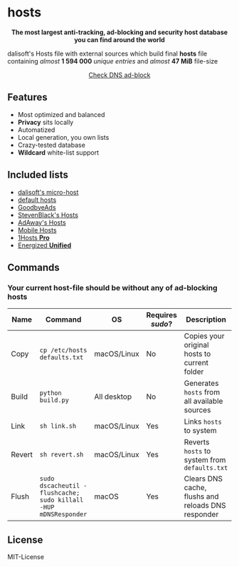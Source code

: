 # hosts

<p align='center'><b>The most largest anti-tracking, ad-blocking and security host database you can find around the world</b></p>

dalisoft's Hosts file with external sources which build final **hosts** file containing _almost_ **1 594 000** _unique entries_ and _almost_ **47 MiB** file-size

<p align='center'><a href='https://checkadblock.ru'>Check DNS ad-block</a></p>

## Features

- Most optimized and balanced
- **Privacy** sits locally
- Automatized
- Local generation, you own lists
- Crazy-tested database
- **Wildcard** white-list support

## Included lists

- [dalisoft's micro-host](./dalisoft.txt)
- [default hosts](./defaults.txt)
- [GoodbyeAds](https://github.com/jerryn70/GoodbyeAds)
- [StevenBlack's Hosts](https://github.com/StevenBlack/hosts)
- [AdAway's Hosts](https://github.com/AdAway/AdAway)
- [Mobile Hosts](https://github.com/r-a-y/mobile-hosts)
- [1Hosts **Pro**](https://github.com/badmojr/1Hosts)
- [Energized **Unified**](https://github.com/EnergizedProtection/block)

## Commands

### Your current host-file should be without any of ad-blocking hosts

| Name   | Command                                                               | OS          | Requires _sudo_? | Description                                        |
| ------ | --------------------------------------------------------------------- | ----------- | ---------------- | -------------------------------------------------- |
| Copy   | `cp /etc/hosts defaults.txt`                                          | macOS/Linux | No               | Copies your original hosts to current folder       |
| Build  | `python build.py`                                                     | All desktop | No               | Generates `hosts` from all available sources       |
| Link   | `sh link.sh`                                                          | macOS/Linux | Yes              | Links `hosts` to system                            |
| Revert | `sh revert.sh`                                                        | macOS/Linux | Yes              | Reverts `hosts` to system from `defaults.txt`      |
| Flush  | `sudo dscacheutil -flushcache;`<br/>`sudo killall -HUP mDNSResponder` | macOS       | Yes              | Clears DNS cache, flushs and reloads DNS responder |

## License

MIT-License
